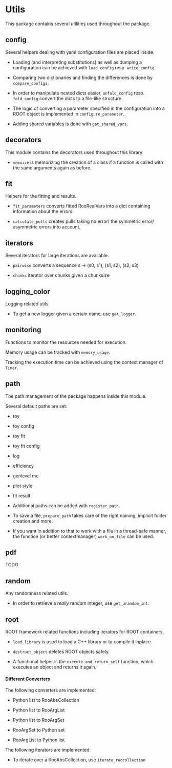 Utils
=====

This package contains several utilities used throughout the package.

config
------

Several helpers dealing with yaml configuration files are placed
inside.

- Loading (and interpreting substitutions) as well as dumping a configuration
can be achieved with `load_config` resp. `write_config`.

- Comparing two dictionaries and finding the differences is done by
`compare_configs`.

- In order to manipulate nested dicts easier, `unfold_config` resp.
`fold_config` convert the dicts to a file-like structure.

- The logic of converting a parameter specified in the configuration
into a ROOT object is implemented in `configure_parameter`.

- Adding shared variables is done with `get_shared_vars`.


decorators
----------

This module contains the decorators used throughout this library.

- `memoize` is memorizing the creation of a class if a function is called
with the same arguments again as before.


fit
---

Helpers for the fitting and results.

- `fit_parameters` converts fitted RooRealVars into a dict containing
information about the errors.

- `calculate_pulls` creates pulls taking no error/ the symmetric error/
asymmetric errors into account.


iterators
---------

Several iterators for large iterations are available.

- `pairwise` converts a sequence s -> (s0, s1), (s1, s2), (s2, s3)

- `chunks` iterator over chunks given a chunksize


logging_color
-------------

Logging related utils.

- To get a new logger given a certain name, use `get_logger`.


monitoring
----------

Functions to monitor the resources needed for execution.

Memory usage can be tracked with `memory_usage`.

Tracking the execution time can be achieved using the context manager of `Timer`.


path
----

The path management of the package happens inside this module.

Several default paths are set:

- toy
- toy config
- toy fit
- toy fit config
- log
- efficiency
- genlevel mc
- plot style
- fit result

- Additional paths can be added with `register_path`.

- To save a file, `prepare_path` takes care of the right naming, implicit
folder creation and more.
- If you want in addition to that to work with a
file in a thread-safe manner, the function (or better contextmanager)
`work_on_file` can be used.

 
pdf
---

TODO


random
------

Any randomness related utils.

- In order to retrieve a *really* random integer, use `get_urandom_int`.


root
----

ROOT framework related functions including iterators for ROOT containers.

- `load_library` is used to load a C++ library or to compile it inplace.

- `destruct_object` deletes ROOT objects safely.

- A functional helper is the `execute_and_return_self` function, which 
executes an object and returns it again.

#### Different Converters

The following converters are implemented:

- Python list to RooAbsCollection
- Python list to RooArgList
- Python list to RooArgSet

- RooArgSet to Python set
- RooArgList to Python list

The following iterators are implemented:

- To iterate over a RooAbsCollection, use `iterate_roocollection`

